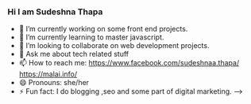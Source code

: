 ### Hi I am Sudeshna Thapa

- 🔭 I’m currently working on some front end projects.
- 🌱 I’m currently learning to master javascript.
- 👯 I’m looking to collaborate on web development projects.
- 💬 Ask me about tech related stuff
- 📫 How to reach me: https://www.facebook.com/sudeshnaa.thapa/   https://malai.info/
- 😄 Pronouns: she/her
- ⚡ Fun fact: I do blogging ,seo and some part of digital marketing.
-->
